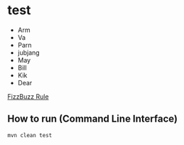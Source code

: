 test
====

 * Arm
 * Va
 * Parn
 * jubjang
 * May
 * Bill
 * Kik
 * Dear
 
[FizzBuzz Rule](http://codingdojo.org/cgi-bin/index.pl?KataFizzBuzz)

How to run (Command Line Interface)
---
 
    mvn clean test
